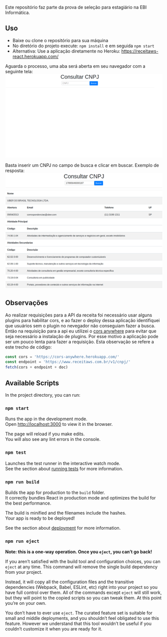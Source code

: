 Este repositório faz parte da prova de seleção para estagiário na EBI Informática.

## Uso

- Baixe ou clone o repositório para sua máquina
- No diretório do projeto execute: `npm install` e em seguida `npm start`
- Alternativa: Use a aplicação diretamente no Heroku: https://receitaws-react.herokuapp.com/

Aguarda o processo, uma aba será aberta em seu navegador com a seguinte tela:
![inicial](img/home.png)

Basta inserir um CNPJ no campo de busca e clicar em buscar.
Exemplo de resposta:
![request](img/request.png)

## Observações

Ao realizar requisições para a API da receita foi necessário usar alguns plugins para habilitar cors, e ao fazer o deploy dessa aplicação identifiquei que usuários sem o plugin no nevegador não conseguiam fazer a busca. Então na requisição para a api eu utilizei o [cors anywhere](https://cors-anywhere.herokuapp.com/) para evitar que seja necessário a instalação de plugins. Por esse motivo a aplicação pode ser um pouco lenta para fazer a requisição.
Esta observação se refere a este trecho de código:
```javascript
const cors = 'https://cors-anywhere.herokuapp.com/'
const endpoint = 'https://www.receitaws.com.br/v1/cnpj/'
fetch(cors + endpoint + doc)
```










## Available Scripts

In the project directory, you can run:

### `npm start`

Runs the app in the development mode.<br />
Open [http://localhost:3000](http://localhost:3000) to view it in the browser.

The page will reload if you make edits.<br />
You will also see any lint errors in the console.

### `npm test`

Launches the test runner in the interactive watch mode.<br />
See the section about [running tests](https://facebook.github.io/create-react-app/docs/running-tests) for more information.

### `npm run build`

Builds the app for production to the `build` folder.<br />
It correctly bundles React in production mode and optimizes the build for the best performance.

The build is minified and the filenames include the hashes.<br />
Your app is ready to be deployed!

See the section about [deployment](https://facebook.github.io/create-react-app/docs/deployment) for more information.

### `npm run eject`

**Note: this is a one-way operation. Once you `eject`, you can’t go back!**

If you aren’t satisfied with the build tool and configuration choices, you can `eject` at any time. This command will remove the single build dependency from your project.

Instead, it will copy all the configuration files and the transitive dependencies (Webpack, Babel, ESLint, etc) right into your project so you have full control over them. All of the commands except `eject` will still work, but they will point to the copied scripts so you can tweak them. At this point you’re on your own.

You don’t have to ever use `eject`. The curated feature set is suitable for small and middle deployments, and you shouldn’t feel obligated to use this feature. However we understand that this tool wouldn’t be useful if you couldn’t customize it when you are ready for it.

